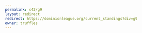 ```yaml
---
permalink: s43/g9
layout: redirect
redirect: https://dominionleague.org/current_standings?div=g9
owner: truffles
---
```

